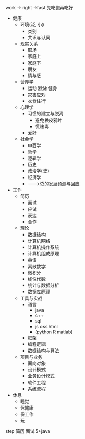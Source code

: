 work -> right ->fast
先吃饱再吃好

- 健康
	- 环境(泛, 小)
		- 类别
		- 共识与认同
	- 现实关系
		- 职场
		- 家庭上
		- 家庭下
		- 朋友
		- 情与感
	- 营养学 
		- 运动 游泳 健身
		- 灾害应对
		- 衣食住行
	- 心理学
		- 习惯的建立与脱离
			- 避免换皮鸦片
			- 慌赌毒
		- 爱好
	- 社会学
		- 中西学
		- 哲学
		- 逻辑学
		- 历史
		- 政治学(史)
		- 经济学
		- --->总的发展预测与回应
- 工作
	- 简历
		- 面试
		- 应试
		- 表达
		- 合作
	- 理论
		- 数据结构
		- 计算机网络
		- 计算机操作系统
		- 计算机组成原理
		- 英语
		- 离散数学
		- 微积分
		- 线性代数
		- 统计与数据分析
		- 数据库原理
	- 工具与实战
		- 语言
			- java
			- c++
			- sql
			- js css html
			- (python R matlab)
		- 框架
		- 编程逻辑
		- 数据结构与算法
	- 项目与业务
		- 面向对象
		- 设计模式
		- 业务设计模式
		- 软件工程
		- 系统流程
- 休息
	- 睡觉
	- 保健康
	- 保工作
	- 玩



step
简历 面试 5+java
